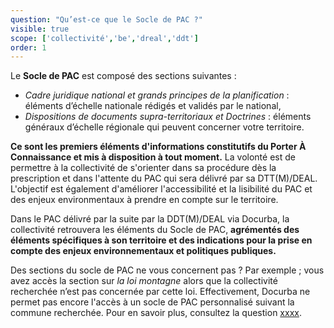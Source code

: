 ```yaml
---
question: "Qu’est-ce que le Socle de PAC ?"
visible: true
scope: ['collectivité','be','dreal','ddt']
order: 1
---
```


Le **Socle de PAC** est composé des sections suivantes : 
- _Cadre juridique national et grands principes de la planification_ : éléments d’échelle nationale rédigés et validés par le national, 
- _Dispositions de documents supra-territoriaux et Doctrines_ : éléments généraux d’échelle régionale qui peuvent concerner votre territoire.


**Ce sont les premiers éléments d'informations constitutifs du Porter À Connaissance et mis à disposition à tout moment.**
La volonté est de permettre à la collectivité de s'orienter dans sa procédure dès la prescription et dans l'attente du PAC qui sera délivré par sa DTT(M)/DEAL. L'objectif est également d'améliorer l'accessibilité et la lisibilité du PAC et des enjeux environmentaux à prendre en compte sur le territoire.

Dans le PAC délivré par la suite par la DDT(M)/DEAL via Docurba, la collectivité retrouvera les éléments du Socle de PAC, **agrémentés des éléments spécifiques à son territoire et des indications pour la prise en compte des enjeux environnementaux et politiques publiques.**


Des sections du socle de PAC ne vous concernent pas ? 
Par exemple ; vous avez accès la section sur _la loi montagne_ alors que la collectivité recherchée n’est pas concernée par cette loi. Effectivement, Docurba ne permet pas encore l'accès à un socle de PAC personnalisé suivant la commune recherchée. Pour en savoir plus, consultez la question [xxxx](lien). 
